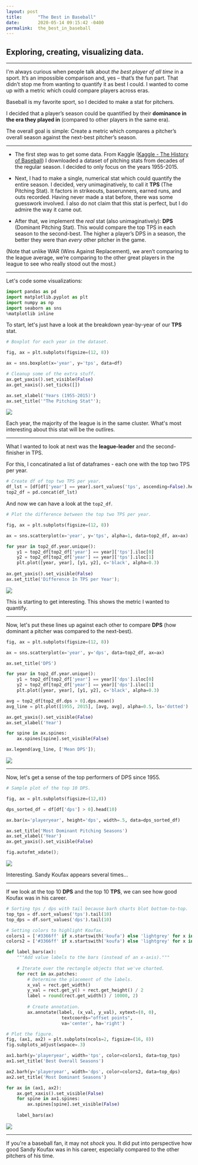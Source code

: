 ```yaml
---
layout: post
title:      "The Best in Baseball"
date:       2020-05-14 09:15:42 -0400
permalink:  the_best_in_baseball
---
```


## Exploring, creating, visualizing data.

---


I'm always curious when people talk about *the best player of all time* in a sport. It’s an impossible comparison and, yes – that’s the fun part. That didn’t stop me from wanting to quantify it as best I could. I wanted to come up with a metric which could compare players across eras.

Baseball is my favorite sport, so I decided to make a stat for pitchers.

I decided that a player’s season could be quantified by their **dominance in the era they played in** (compared to other players in the same era).

The overall goal is simple: Create a metric which compares a pitcher’s overall season against the next-best pitcher’s season.

---

* The first step was to get some data. From Kaggle ([Kaggle - The History of Baseball](https://www.kaggle.com/seanlahman/the-history-of-baseball)) I downloaded a dataset of pitching stats from decades of the regular season. I decided to only focus on the years 1955-2015.

* Next, I had to make a single, numerical stat which could quantify the entire season. I decided, very unimaginatively, to call it **TPS** (The Pitching Stat). It factors in strikeouts, baserunners, earned runs, and outs recorded. Having never made a stat before, there was some guesswork involved. I also do not claim that this stat is perfect, but I do admire the way it came out.

* After that, we implement the *real* stat (also unimaginatively): **DPS** (Dominant Pitching Stat). This would compare the top TPS in each season to the second-best. The higher a player’s DPS in a season, the better they were than *every* other pitcher in the game. 

(Note that unlike WAR (Wins Against Replacement), we aren’t comparing to the league average, we’re comparing to the other great players in the league to see who really stood out the most.)

---

Let's code some visualizations:

```python
import pandas as pd
import matplotlib.pyplot as plt
import numpy as np
import seaborn as sns
%matplotlib inline
```

To start, let's just have a look at the breakdown year-by-year of our **TPS** stat.

```python
# Boxplot for each year in the dataset.

fig, ax = plt.subplots(figsize=(12, 8))

ax = sns.boxplot(x='year', y='tps', data=df)

# Cleanup some of the extra stuff.
ax.get_yaxis().set_visible(False)
ax.get_xaxis().set_ticks([])

ax.set_xlabel('Years (1955-2015)')
ax.set_title('"The Pitching Stat"');
```

<img src="https://raw.githubusercontent.com/cwf231/dominant_pitcher/master/images/boxtps.png">

Each year, the majority of the league is in the same cluster. What's most interesting about this stat will be the outlires.

---

What I wanted to look at next was the **league-leader** and the second-finisher in TPS.

For this, I concatinated a list of dataframes - each one with the top two TPS per year.
```python
# Create df of top two TPS per year.
df_lst = [df[df['year'] == year].sort_values('tps', ascending=False).head(2) for year in df.year.unique()]
top2_df = pd.concat(df_lst)
```

And now we can have a look at the `top2_df`.

```python
# Plot the difference between the top two TPS per year.

fig, ax = plt.subplots(figsize=(12, 8))

ax = sns.scatterplot(x='year', y='tps', alpha=1, data=top2_df, ax=ax)

for year in top2_df.year.unique():
    y1 = top2_df[top2_df['year'] == year]['tps'].iloc[0]
    y2 = top2_df[top2_df['year'] == year]['tps'].iloc[1]
    plt.plot([year, year], [y1, y2], c='black', alpha=0.3)
    
ax.get_yaxis().set_visible(False)
ax.set_title('Difference In TPS per Year');
```

<img src="https://raw.githubusercontent.com/cwf231/dominant_pitcher/master/images/tpsdiff.png">

This is starting to get interesting. This shows the metric I wanted to quantify.

---

Now, let's put these lines up against each other to compare **DPS** (how dominant a pitcher was compared to the next-best).

```python
fig, ax = plt.subplots(figsize=(12, 8))

ax = sns.scatterplot(x='year', y='dps', data=top2_df, ax=ax)

ax.set_title('DPS')

for year in top2_df.year.unique():
    y1 = top2_df[top2_df['year'] == year]['dps'].iloc[0]
    y2 = top2_df[top2_df['year'] == year]['dps'].iloc[1]
    plt.plot([year, year], [y1, y2], c='black', alpha=0.3)

avg = top2_df[top2_df.dps > 0].dps.mean()
avg_line = plt.plot([1955, 2015], [avg, avg], alpha=0.5, ls='dotted')

ax.get_yaxis().set_visible(False)
ax.set_xlabel('Year')

for spine in ax.spines:
    ax.spines[spine].set_visible(False)

ax.legend(avg_line, ['Mean DPS']);
```

<img src="https://raw.githubusercontent.com/cwf231/dominant_pitcher/master/images/dpslollipop.png">

---

Now, let's get a sense of the top performers of DPS since 1955.

```python
# Sample plot of the top 10 DPS.

fig, ax = plt.subplots(figsize=(12,8))

dps_sorted_df = df[df['dps'] > 0].head(10)

ax.bar(x='playeryear', height='dps', width=.5, data=dps_sorted_df)

ax.set_title('Most Dominant Pitching Seasons')
ax.set_xlabel('Year')
ax.get_yaxis().set_visible(False)

fig.autofmt_xdate();
```

<img src="https://raw.githubusercontent.com/cwf231/dominant_pitcher/master/images/top10dps.png">

Interesting. Sandy Koufax appears several times...

---

If we look at the top 10 **DPS** and the top 10 **TPS**, we can see how good Koufax was in his career. 

```python
# Sorting tps / dps with tail because barh charts blot bottom-to-top.
top_tps = df.sort_values('tps').tail(10)
top_dps = df.sort_values('dps').tail(10)

# Setting colors to highlight Koufax.
colors1 = ['#3366ff' if x.startswith('koufa') else 'lightgrey' for x in top_tps.playeryear]
colors2 = ['#3366ff' if x.startswith('koufa') else 'lightgrey' for x in top_dps.playeryear]

def label_bars(ax):
    """Add value labels to the bars (instead of an x-axis)."""
    
    # Iterate over the rectangle objects that we've charted.
    for rect in ax.patches:
        # Determine the placement of the labels.
        x_val = rect.get_width()
        y_val = rect.get_y() + rect.get_height() / 2
        label = round(rect.get_width() / 10000, 2)
        
        # Create annotation.
        ax.annotate(label, (x_val, y_val), xytext=(0, 0), 
                     textcoords="offset points", 
                     va='center', ha='right')

# Plot the figure.
fig, (ax1, ax2) = plt.subplots(ncols=2, figsize=(16, 8))
fig.subplots_adjust(wspace=.3)

ax1.barh(y='playeryear', width='tps', color=colors1, data=top_tps)
ax1.set_title('Best Overall Seasons')

ax2.barh(y='playeryear', width='dps', color=colors2, data=top_dps)
ax2.set_title('Most Dominant Seasons')

for ax in (ax1, ax2):
    ax.get_xaxis().set_visible(False)
    for spine in ax1.spines:
        ax.spines[spine].set_visible(False)
    
    label_bars(ax)
```

<img src="https://raw.githubusercontent.com/cwf231/dominant_pitcher/master/images/koufax.png">

---

If you're a baseball fan, it may not *shock* you. It did put into perspective how good Sandy Koufax was in his career, especially compared to the other pitchers of his time.
